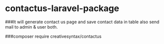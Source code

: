 # contactus-laravel-package

###It will generate contact us page and save contact data in table also send mail to admin &amp; user both.

###composer require creativesyntax/contactus
